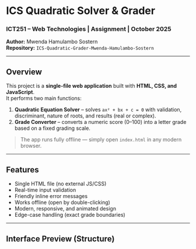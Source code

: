 #  ICS Quadratic Solver & Grader  
### ICT251 – Web Technologies | Assignment | October 2025  
**Author:** Mwenda Hamulambo Sostern  
**Repository:** `ICS-Quadratic-Grader-Mwenda-Hamulambo-Sostern`

---

##  Overview
This project is a **single-file web application** built with **HTML, CSS, and JavaScript**.  
It performs two main functions:

1. **Quadratic Equation Solver** – solves `ax² + bx + c = 0` with validation, discriminant, nature of roots, and results (real or complex).  
2. **Grade Converter** – converts a numeric score (0–100) into a letter grade based on a fixed grading scale.

> The app runs fully offline — simply open `index.html` in any modern browser.

---

##  Features
- Single HTML file (no external JS/CSS)  
- Real-time input validation  
- Friendly inline error messages  
- Works offline (open by double-clicking)  
- Modern, responsive, and animated design  
- Edge-case handling (exact grade boundaries)

---

##  Interface Preview (Structure)
